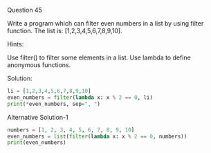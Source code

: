 Question 45

Write a program which can filter even numbers in a list by using filter function. 
The list is: [1,2,3,4,5,6,7,8,9,10].

Hints:

Use filter() to filter some elements in a list. Use lambda to define anonymous functions.

Solution:

```python
li = [1,2,3,4,5,6,7,8,9,10]
even_numbers = filter(lambda x: x % 2 == 0, li)
print(*even_numbers, sep=", ")
```

Alternative Solution-1

```python
numbers = [1, 2, 3, 4, 5, 6, 7, 8, 9, 10]
even_numbers = list(filter(lambda x: x % 2 == 0, numbers))
print(even_numbers)
```
